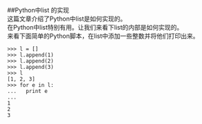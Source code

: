 ##Python中list 的实现  
这篇文章介绍了Python中list是如何实现的。  
在Python中list特别有用。让我们来看下list的内部是如何实现的。  
来看下面简单的Python脚本，在list中添加一些整数并将他们打印出来。  

    >>> l = []
    >>> l.append(1)
    >>> l.append(2)
    >>> l.append(3)
    >>> l
    [1, 2, 3]
    >>> for e in l:
    ...   print e
    ... 
    1
    2
    3

